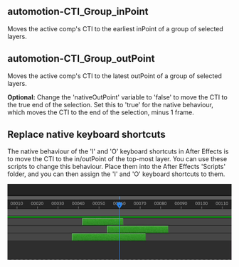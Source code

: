 ## automotion-CTI_Group_inPoint

Moves the active comp's CTI to the earliest inPoint of a group of selected layers.


## automotion-CTI_Group_outPoint

Moves the active comp's CTI to the latest outPoint of a group of selected layers.

**Optional:** Change the 'nativeOutPoint' variable to 'false' to move the CTI to the true end of the selection. Set this to 'true' for the native behaviour, which moves the CTI to the end of the selection, minus 1 frame.


## Replace native keyboard shortcuts

The native behaviour of the 'I' and 'O' keyboard shortcuts in After Effects is to move the CTI to the in/outPoint of the top-most layer. You can use these scripts to change this behaviour. Place them into the After Effects 'Scripts' folder, and you can then assign the 'I' and 'O' keyboard shortcuts to them.

![](automotion-CTI_Group_inPoint-Screen_Capture.gif)
